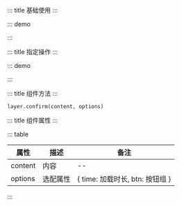 ::: title 基础使用
:::

::: demo

<template>
    <lay-button type="primary" @click="openConfirm1">信息框</lay-button>
</template>

<script>
import { layer } from "../../../../src/index.ts"

export default {
  setup() {

    const openConfirm1 = function() {
        layer.confirm("layui-vue 1.0.0 已经发布")
    }

    return {
        openConfirm1
    }
  }
}
</script>

:::

::: title 指定操作
:::

::: demo

<template>
    <lay-button type="primary" @click="openConfirm2">询问框</lay-button>
</template>

<script>
import { layer } from "../../../../src/index.ts"

export default {
  setup() {

    const openConfirm2 = function() {
        layer.confirm("你如何看待 layui-vue 的发布", {btn: [{text:'站着看'},{text:'坐着看'}]})
    }

    return {
        openConfirm2
    }
  }
}
</script>

:::


::: title 组件方法
:::

```
layer.confirm(content, options)
```

::: title 组件属性
:::

::: table

| 属性                | 描述   | 备注 |
| ------------------- | ------ | ---- |
| content | 内容 | -- |
| options | 选配属性 | { time: 加载时长, btn: 按钮组 }   |

:::